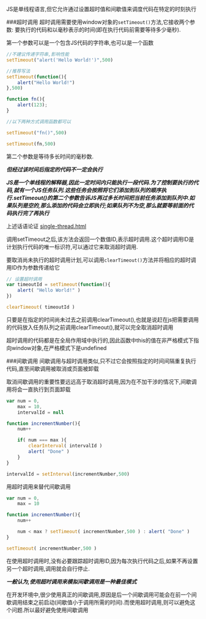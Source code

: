 JS是单线程语言,但它允许通过设置超时值和间歇值来调度代码在特定的时刻执行

###超时调用
超时调用需要使用window对象的`setTimeout()`方法,它接收两个参数: 要执行的代码和以毫秒表示的时间(即在执行代码前需要等待多少毫秒).

第一个参数可以是一个包含JS代码的字符串,也可以是一个函数

```javascript
//不建议传递字符串,影响性能
setTimeout("alert('Hello World!')",500)

//推荐写法
setTimeout(function(){
    alert("Hello World!")
},500)
```

```javascript
function fn(){
    alert(123);
}

//以下两种方式调用函数都可以

setTimeout("fn()",500)

setTimeout(fn,500)
```

第二个参数是等待多长时间的毫秒数.

**_但经过该时间后指定的代码不一定会执行_**

**_JS是一个单线程的解释器,因此一定时间内只能执行一段代码.为了控制要执行的代码,就有一个JS任务队列.这些任务会按照将它们添加到队列的顺序执行.setTimeout()的第二个参数告诉JS再过多长时间把当前任务添加到队列中.如果队列是空的,那么添加的代码会立即执行;如果队列不为空,那么就要等前面的代码执行完了再执行_**

上述话语论证 [single-thread.html](single-thread.html)

调用setTimeout之后,该方法会返回一个数值ID,表示超时调用.这个超时调用ID是计划执行代码的唯一标识符,可以通过它来取消超时调用.

要取消尚未执行的超时调用计划,可以调用`clearTimeout()`方法并将相应的超时调用ID作为参数传递给它

```javascript
// 设置超时调用
var timeoutId = setTimeout(function(){
    alert( "Hello World!" )
})

clearTimeout( timeoutId )
```

只要是在指定的时间尚未过去之前调用clearTimeout(),也就是说赶在js把需要调用的代码放入任务队列之前调用clearTimeout(),就可以完全取消超时调用

超时调用的代码都是在全局作用域中执行的,因此函数中this的值在非严格模式下指向window对象,在严格模式下是undefined

###间歇调用
间歇调用与超时调用类似,只不过它会按照指定的时间间隔重复执行代码,直至间歇调用被取消或页面被卸载

取消间歇调用的重要性要远远高于取消超时调用,因为在不加干涉的情况下,间歇调用将会一直执行到页面卸载

```javascript
var num = 0,
    max = 10,
    intervalId = null

function incrementNumber(){
    num++

    if( num === max ){
        clearInterval( intervalId )
        alert( "Done" )
    }
}

intervalId = setInterval(incrementNumber,500)
```

用超时调用来替代间歇调用

```javascript
var num = 0,
    max = 10

function incrementNumber(){
    num++

    num < max ? setTimeout( incrementNumber,500 ) : alert( "Done" )
}

setTimeout( incrementNumber,500 )
```

在使用超时调用时,没有必要跟踪超时调用ID,因为每次执行代码之后,如果不再设置另一个超时调用,调用就会自行停止.

**_一般认为,使用超时调用来模拟间歇调用是一种最佳模式_**

在开发环境中,很少使用真正的间歇调用,原因是后一个间歇调用可能会在前一个间歇调用结束之前启动(间歇值小于调用所需的时间).而使用超时调用,则可以避免这个问题.所以最好避免使用间歇调用